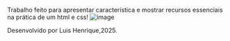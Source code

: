 Trabalho feito para apresentar característica e mostrar recursos essenciais na prática de um html e css!
![image](https://github.com/user-attachments/assets/84b184e9-a441-435f-9401-4c6ce313f47c)

Desenvolvido por Luis Henrique,2025.

